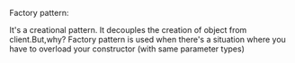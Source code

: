 Factory pattern:

It's a creational pattern.
It decouples the creation of object from client.But,why?
Factory pattern is used when there's a situation where you have to overload your constructor (with same parameter types)


